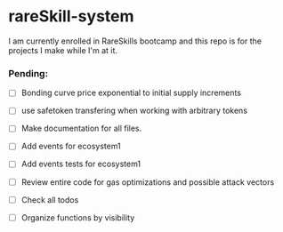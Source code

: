 # rareSkill-system
I am currently enrolled in RareSkills bootcamp and this repo is for the projects I make while I'm at it.

### Pending:
- [ ] Bonding curve price exponential to initial supply increments
- [ ] use safetoken transfering when working with arbitrary tokens

- [ ] Make documentation for all files.
- [ ] Add events for ecosystem1
- [ ] Add events tests for ecosystem1
- [ ] Review entire code for gas optimizations and possible attack vectors
- [ ] Check all todos
- [ ] Organize functions by visibility